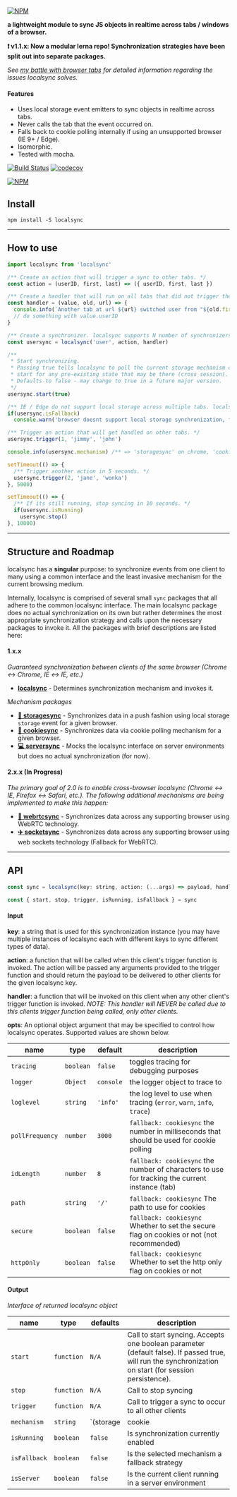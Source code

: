 [![NPM](https://raw.githubusercontent.com/noderaider/localsync/master/public/images/localsync.gif)](https://npmjs.com/packages/localsync)

**a lightweight module to sync JS objects in realtime across tabs / windows of a browser.**

**:exclamation: v1.1.x: Now a modular lerna repo! Synchronization strategies have been split out into separate packages.**

*See [my battle with browser tabs](https://medium.com/@noderaider/my-battle-with-browser-tabs-5c00ae8e3d2c) for detailed information regarding the issues localsync solves.*

#### Features

* Uses local storage event emitters to sync objects in realtime across tabs.
* Never calls the tab that the event occurred on.
* Falls back to cookie polling internally if using an unsupported browser (IE 9+ / Edge).
* Isomorphic.
* Tested with mocha.

[![Build Status](https://travis-ci.org/noderaider/localsync.svg?branch=master)](https://travis-ci.org/noderaider/localsync)
[![codecov](https://codecov.io/gh/noderaider/localsync/branch/master/graph/badge.svg)](https://codecov.io/gh/noderaider/localsync)

[![NPM](https://nodei.co/npm/localsync.png?stars=true&downloads=true)](https://nodei.co/npm/localsync/)


## Install

`npm install -S localsync`

___

## How to use

```js
import localsync from 'localsync'

/** Create an action that will trigger a sync to other tabs. */
const action = (userID, first, last) => ({ userID, first, last })

/** Create a handler that will run on all tabs that did not trigger the sync. */
const handler = (value, old, url) => {
  console.info(`Another tab at url ${url} switched user from "${old.first} ${old.last}" to "${value.first} ${value.last}".`)
  // do something with value.userID
}

/** Create a synchronizer. localsync supports N number of synchronizers for different things across your app. The key 'user' defines a localsync synchronization channel. */
const usersync = localsync('user', action, handler)

/**
 * Start synchronizing.
 * Passing true tells localsync to poll the current storage mechanism once on
 * start for any pre-existing state that may be there (cross session).
 * Defaults to false - may change to true in a future major version.
 */
usersync.start(true)

/** IE / Edge do not support local storage across multiple tabs. localsync will automatically fallback to a cookie polling mechanism here. You don't need to do anything else. */
if(usersync.isFallback)
  console.warn('browser doesnt support local storage synchronization, falling back to cookie synchronization.')

/** Trigger an action that will get handled on other tabs. */
usersync.trigger(1, 'jimmy', 'john')

console.info(usersync.mechanism) /** => 'storagesync' on chrome, 'cookiesync' on IE */

setTimeout(() => {
  /** Trigger another action in 5 seconds. */
  usersync.trigger(2, 'jane', 'wonka')
}, 5000)

setTimeout(() => {
  /** If its still running, stop syncing in 10 seconds. */
  if(usersync.isRunning)
    usersync.stop()
}, 10000)
```

___

## Structure and Roadmap

localsync has a **singular** purpose: to synchronize events from one client to many using a common interface and the least invasive mechanism for the current browsing medium.

Internally, localsync is comprised of several small `sync` packages that all adhere to the common localsync interface. The main localsync package does no actual synchronization on its own but rather determines the most appropriate synchronization strategy and calls upon the necessary packages to invoke it. All the packages with brief descriptions are listed here:

#### 1.x.x

*Guaranteed synchronization between clients of the same browser (Chrome :left_right_arrow: Chrome, IE :left_right_arrow: IE, etc.)*

* **[localsync](https://npmjs.com/packages/localsync)** - Determines synchronization mechanism and invokes it.

*Mechanism packages*

* **[:bullettrain_front: storagesync](https://npmjs.com/packages/storagesync)** - Synchronizes data in a push fashion using local storage `storage` event for a given browser.
* **[:cookie: cookiesync](https://npmjs.com/packages/cookiesync)** - Synchronizes data via cookie polling mechanism for a given browser.
* **[:computer: serversync](https://npmjs.com/packages/serversync)** - Mocks the localsync interface on server environments but does no actual synchronization (for now).

#### 2.x.x (In Progress)

*The primary goal of 2.0 is to enable cross-browser localsync (Chrome :left_right_arrow: IE, Firefox :left_right_arrow: Safari, etc.). The following additional mechanisms are being implemented to make this happen:*

* **[:rocket: webrtcsync](https://npmjs.com/packages/webrtcsync)** - Synchronizes data across any supporting browser using WebRTC technology.
* **[:airplane: socketsync](https://npmjs.com/packages/socketsync)** - Synchronizes data across any supporting browser using web sockets technology (Fallback for WebRTC).

___

## API

```js
const sync = localsync(key: string, action: (...args) => payload, handler: payload => {}, [opts: Object])

const { start, stop, trigger, isRunning, isFallback } = sync
```

#### Input

**key**: a string that is used for this synchronization instance (you may have multiple instances of localsync each with different keys to sync different types of data).

**action**: a function that will be called when this client's trigger function is invoked. The action will be passed any arguments provided to the trigger function and should return the payload to be delivered to other clients for the given localsync key.

**handler**: a function that will be invoked on this client when any other client's trigger function is invoked. *NOTE: This handler will NEVER be called due to this clients trigger function being called, only other clients.*

**opts**: An optional object argument that may be specified to control how localsync operates. Supported values are shown below.

**name**        | **type**  | **default** | **description**
--------        | --------  | ----------- | ---------------
`tracing`       | `boolean` | `false`     | toggles tracing for debugging purposes
`logger`        | `Object`  | `console`   | the logger object to trace to
`loglevel`      | `string`  | `'info'`    | the log level to use when tracing (`error`, `warn`, `info`, `trace`)
`pollFrequency` | `number`  | `3000`      | `fallback: cookiesync` the number in milliseconds that should be used for cookie polling
`idLength`      | `number`  | `8`         | `fallback: cookiesync` the number of characters to use for tracking the current instance (tab)
`path`          | `string`  | `'/'`       | `fallback: cookiesync` The path to use for cookies
`secure`        | `boolean` | `false`     | `fallback: cookiesync` Whether to set the secure flag on cookies or not (not recommended)
`httpOnly`      | `boolean` | `false`     | `fallback: cookiesync` Whether to set the http only flag on cookies or not


#### Output

*Interface of returned localsync object*

**name**        | **type**      | **defaults**                    | **description**
--------        | --------      | -----------                     | ---------------
`start`         | `function`    | `N/A`                           | Call to start syncing. Accepts one boolean parameter (default false). If passed true, will run the synchronization on start (for session persistence).
`stop`          | `function`    | `N/A`                           | Call to stop syncing
`trigger`       | `function`    | `N/A`                           | Call to trigger a sync to occur to all other clients
`mechanism`     | `string`      | `(storage|cookie|server)sync`   | The underlying mechanism that was selected for synchronization
`isRunning`     | `boolean`     | `false`                         | Is synchronization currently enabled
`isFallback`    | `boolean`     | `false`                         | Is the selected mechanism a fallback strategy
`isServer`      | `boolean`     | `false`                         | Is the current client running in a server environment

